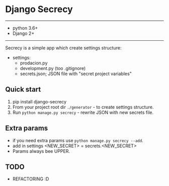 Django Secrecy
==============
-----------------
- python 3.6+
- Django 2+
-----------------
Secrecy is a simple app which create settings structure:
- settings:
    - prodacion.py
    - development.py (too .gitignore)
    - secrets.json; JSON file with "secret project variables"

Quick start
-----------
1. pip install django-secrecy
2. From your project root dir `./generator` - to create settings structure.
3. Run `python manage.py secrecy` - rewrite JSON with new secrets file.

## Extra params
- if you need extra params use `python manage.py secrecy --add`.
- add in settings <NEW_SECRET> = secrets.<NEW_SECRET>
- Params <name> always bee UPPER.

## TODO
- REFACTORING :D
